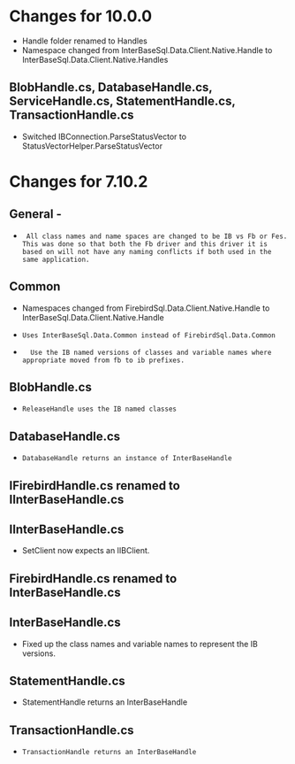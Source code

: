 # Changes for 10.0.0
* Handle folder renamed to Handles
* Namespace changed from InterBaseSql.Data.Client.Native.Handle to InterBaseSql.Data.Client.Native.Handles

## BlobHandle.cs, DatabaseHandle.cs, ServiceHandle.cs, StatementHandle.cs, TransactionHandle.cs
* Switched IBConnection.ParseStatusVector to StatusVectorHelper.ParseStatusVector

# Changes for 7.10.2

##  General - 	
*	   All class names and name spaces are changed to be IB vs Fb or Fes.  This was done so that both the Fb driver and this driver it is based on will not have any naming conflicts if both used in the same application.
		 
##  Common 
*    Namespaces changed from FirebirdSql.Data.Client.Native.Handle to InterBaseSql.Data.Client.Native.Handle
*	  Uses InterBaseSql.Data.Common instead of FirebirdSql.Data.Common
*		Use the IB named versions of classes and variable names where appropriate moved from fb to ib prefixes.

##  BlobHandle.cs
*	  ReleaseHandle uses the IB named classes
		
##	DatabaseHandle.cs	
*	  DatabaseHandle returns an instance of InterBaseHandle
		
##	IFirebirdHandle.cs renamed to IInterBaseHandle.cs
  
##  IInterBaseHandle.cs
*    SetClient now expects an IIBClient.	
	
##	FirebirdHandle.cs renamed to InterBaseHandle.cs

##  InterBaseHandle.cs
*    Fixed up the class names and variable names to represent the IB versions.	
		
##	StatementHandle.cs
*    StatementHandle returns an InterBaseHandle	
		
##	TransactionHandle.cs
*     TransactionHandle returns an InterBaseHandle	
